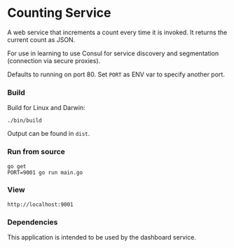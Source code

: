 # Counting Service

A web service that increments a count every time it is invoked. It returns the current count as JSON.

For use in learning to use Consul for service discovery and segmentation (connection via secure proxies).

Defaults to running on port 80. Set `PORT` as ENV var to specify another port.

### Build

Build for Linux and Darwin:

    ./bin/build

Output can be found in `dist`.

### Run from source

    go get
    PORT=9001 go run main.go

### View

    http://localhost:9001

### Dependencies

This application is intended to be used by the dashboard service.
